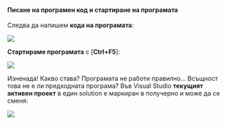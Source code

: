#### Писане на програмен код и стартиране на програмата

Следва да напишем **кода на програмата**:

![](/assets/chapter-2-images/02.Inches-to-centimeters-03.png)

**Стартираме програмата** с [**Ctrl+F5**]:

![](/assets/chapter-2-images/02.Inches-to-centimeters-04.png)

Изненада! Какво става? Програмата не работи правилно… Всъщност това не е ли предходната програма?
Във Visual Studio **текущият активен проект** в един solution е маркиран в получерно и може да се сменя:

![](/assets/chapter-2-images/02.Inches-to-centimeters-05.png)
